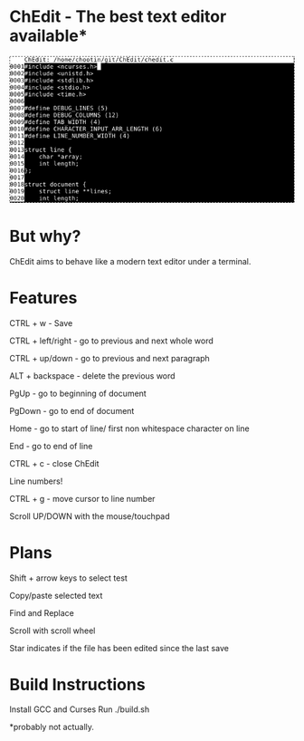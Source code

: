 # ChEdit - The best text editor available*

![Alt text](ChEdit_screenshot.png?raw=true "ChEdit Screenshot")

# But why?
ChEdit aims to behave like a modern text editor under a terminal.

# Features
CTRL + w - Save

CTRL + left/right - go to previous and next whole word

CTRL + up/down - go to previous and next paragraph

ALT + backspace - delete the previous word

PgUp - go to beginning of document

PgDown - go to end of document

Home - go to start of line/ first non whitespace character on line

End - go to end of line

CTRL + c - close ChEdit

Line numbers!

CTRL + g - move cursor to line number

Scroll UP/DOWN with the mouse/touchpad

# Plans
Shift + arrow keys to select test

Copy/paste selected text

Find and Replace

Scroll with scroll wheel

Star indicates if the file has been edited since the last save

# Build Instructions
Install GCC and Curses
Run ./build.sh


*probably not actually.